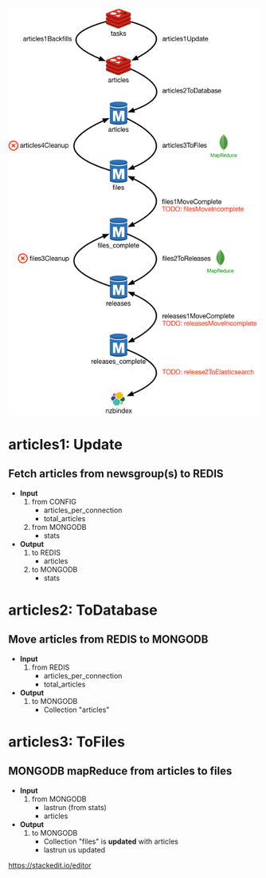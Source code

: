 ![](process.jpg)
# articles1: Update
## Fetch articles from newsgroup(s) to REDIS
- **Input**
	1. from CONFIG
		- articles_per_connection
		- total_articles
	1. from MONGODB
		- stats
- **Output**
	1. to REDIS
		- articles
	1. to MONGODB
		- stats
# articles2: ToDatabase
## Move articles from REDIS to MONGODB
- **Input**
	1. from REDIS
		- articles_per_connection
		- total_articles
- **Output**
	1. to MONGODB
		- Collection "articles"
# articles3: ToFiles
## MONGODB mapReduce from articles to files
- **Input**
	1. from MONGODB
		- lastrun (from stats)
		- articles
- **Output**
	1. to MONGODB
		- Collection "files" is **updated** with articles
		- lastrun us updated

https://stackedit.io/editor